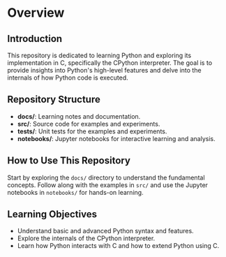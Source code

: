 # Overview

## Introduction
This repository is dedicated to learning Python and exploring its implementation in C, specifically the CPython interpreter. The goal is to provide insights into Python's high-level features and delve into the internals of how Python code is executed.

## Repository Structure
- **docs/**: Learning notes and documentation.
- **src/**: Source code for examples and experiments.
- **tests/**: Unit tests for the examples and experiments.
- **notebooks/**: Jupyter notebooks for interactive learning and analysis.

## How to Use This Repository
Start by exploring the `docs/` directory to understand the fundamental concepts. Follow along with the examples in `src/` and use the Jupyter notebooks in `notebooks/` for hands-on learning.

## Learning Objectives
- Understand basic and advanced Python syntax and features.
- Explore the internals of the CPython interpreter.
- Learn how Python interacts with C and how to extend Python using C.
